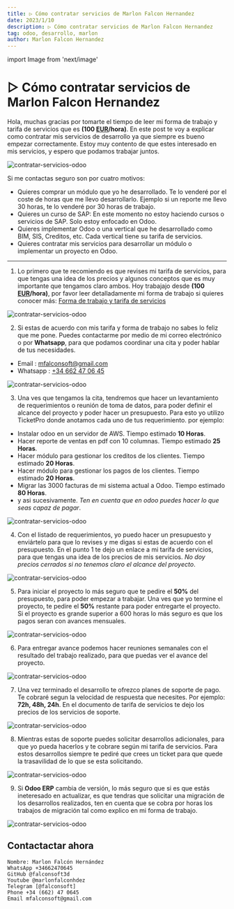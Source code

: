 ```yaml
---
title: ▷ Cómo contratar servicios de Marlon Falcon Hernandez
date: 2023/1/10
description: ▷ Cómo contratar servicios de Marlon Falcon Hernandez
tag: odoo, desarrollo, marlon
author: Marlon Falcon Hernandez
---
```

import Image from 'next/image'

#  ▷ Cómo contratar servicios de Marlon Falcon Hernandez
Hola, muchas gracias por tomarte el tiempo de leer mi forma de trabajo y tarifa de servicios que es **(100 [EUR](https://es.wikipedia.org/wiki/Euro)/hora)**. En este post te voy a explicar como contratar mis servicios de desarrollo ya que siempre es bueno empezar correctamente. Estoy muy contento de que estes interesado en mis servicios, y espero que podamos trabajar juntos.

<Image
  src="/images/trabajando-marlon-falcon.png"
  alt="contratar-servicios-odoo"
  width={1280}
  height={720}
  priority
  className="next-image"
/>

Si me contactas seguro son por cuatro motivos:
- Quieres comprar un módulo que yo he desarrollado. Te lo venderé por el coste de horas que me llevo desarrollarlo. Ejemplo si un reporte me llevo 30 horas, te lo venderé por 30 horas de trabajo.
- Quieres un curso de SAP: En este momento no estoy haciendo cursos o servicios de SAP. Solo estoy enfocado en Odoo.
- Quieres implementar Odoo o una vertical que he desarrollado como BIM, SIS, Creditos, etc. Cada vertical tiene su tarifa de servicios.
- Quieres contratar mis servicios para desarrollar un módulo o implementar un proyecto en Odoo.

---

1. Lo primero que te recomiendo es que revises mi tarifa de servicios, para que tengas una idea de los precios y algunos conceptos que es muy importante que tengamos claro ambos. Hoy trabajajo desde **(100 [EUR](https://es.wikipedia.org/wiki/Euro)/hora)**, por favor leer detalladamente mi forma de trabajo si quieres conocer más: [Forma de trabajo y tarifa de servicios](/doc/forma_de_trabajo_mfh.pdf)

<Image
  src="/images/posts/como-contratar-servicios-marlon-7.png"
  alt="contratar-servicios-odoo"
  width={800}
  height={250}
  priority
  className="next-image"
/>

2. Si estas de acuerdo con mis tarifa y forma de trabajo no sabes lo feliz que me pone. Puedes contactarme por medio de mi correo electrónico o por **Whatsapp**, para que podamos coordinar una cita y poder hablar de tus necesidades.

- Email : [mfalconsoft@gmail.com](mailto:mfalconsoft@gmail.com)
- Whatsapp : [+34 662 47 06 45](https://wa.me/34662470645)

<Image
  src="/images/posts/como-contratar-servicios-marlon-8.png"
  alt="contratar-servicios-odoo"
  width={800}
  height={250}
  priority
  className="next-image"
/>


3. Una ves que tengamos la cita, tendremos que hacer un levantamiento de requerimientos o reunión de toma de datos, para poder definir el alcance del proyecto y poder hacer un presupuesto. Para esto yo utilizo TicketPro donde anotamos cada uno de tus requerimiento. por ejemplo:
- Instalar odoo en un servidor de AWS. Tiempo estimado **10 Horas**.
- Hacer reporte de ventas en pdf con 10 columnas. Tiempo estimado **25 Horas**.
- Hacer módulo para gestionar los creditos de los clientes. Tiempo estimado **20 Horas**.
- Hacer módulo para gestionar los pagos de los clientes. Tiempo estimado **20 Horas**.
- Migrar las 3000 facturas de mi sistema actual a Odoo. Tiempo estimado **80 Horas**.
- y asi sucesivamente. *Ten en cuenta que en odoo puedes hacer lo que seas capaz de pagar*.

<Image
  src="/images/posts/como-contratar-servicios-marlon-1.png"
  alt="contratar-servicios-odoo"
  width={800}
  height={250}
  priority
  className="next-image"
/>

4. Con el listado de requerimientos, yo puedo hacer un presupuesto y enviártelo para que lo revises y me digas si estas de acuerdo con el presupuesto. En el punto 1 te dejo un enlace a mi tarifa de servicios, para que tengas una idea de los precios de mis servicios. *No doy precios cerrados si no tenemos claro el alcance del proyecto*.

<Image
  src="/images/posts/como-contratar-servicios-marlon-2.png"
  alt="contratar-servicios-odoo"
  width={800}
  height={250}
  priority
  className="next-image"
/>

5. Para iniciar el proyecto lo más seguro que te pedire el **50%** del presupuesto, para poder empezar a trabajar. Una ves que yo termine el proyecto, te pedire el **50%** restante para poder entregarte el proyecto. Si el proyecto es grande superior a 600 horas lo más seguro es que los pagos seran con avances mensuales.

<Image
  src="/images/posts/como-contratar-servicios-marlon-3.png"
  alt="contratar-servicios-odoo"
  width={800}
  height={250}
  priority
  className="next-image"
/>

6. Para entregar avance podemos hacer reuniones semanales con el resultado del trabajo realizado, para que puedas ver el avance del proyecto.

<Image
  src="/images/posts/como-contratar-servicios-marlon-4.png"
  alt="contratar-servicios-odoo"
  width={800}
  height={250}
  priority
  className="next-image"
/>

7. Una vez terminado el desarrollo te ofrezco planes de soporte de pago. Te cobraré segun la velocidad de respuesta que necesites. Por ejemplo: **72h, 48h, 24h**. En el documento de tarifa de servicios te dejo los precios de los servicios de soporte.

<Image
  src="/images/posts/como-contratar-servicios-marlon-5.png"
  alt="contratar-servicios-odoo"
  width={800}
  height={250}
  priority
  className="next-image"
/>


8. Mientras estas de soporte puedes solicitar desarrollos adicionales, para que yo pueda hacerlos y te cobrare según mi tarifa de servicios. Para estos desarrollos siempre te pediré que crees un ticket para que quede la trasavilidad de lo que se esta solicitando.

<Image
  src="/images/posts/como-contratar-servicios-marlon-6.png"
  alt="contratar-servicios-odoo"
  width={800}
  height={250}
  priority
  className="next-image"
/>

9. Si **Odoo ERP** cambia de versión, lo más seguro que si es que estás ineteresado en actualizar, es que tendras que solicitar una migración de los desarrollos realizados, ten en cuenta que se cobra por horas los trabajos de migración tal como explico en mi forma de trabajo.

<Image
  src="/images/posts/como-contratar-servicios-marlon-9.png"
  alt="contratar-servicios-odoo"
  width={800}
  height={250}
  priority
  className="next-image"
/>


## Contactactar ahora
```
Nombre: Marlon Falcón Hernández
WhatsApp +34662470645
GitHub @falconsoft3d
Youtube @marlonfalconhdez
Telegram [@falconsoft]
Phone +34 (662) 47 0645
Email mfalconsoft@gmail.com
```